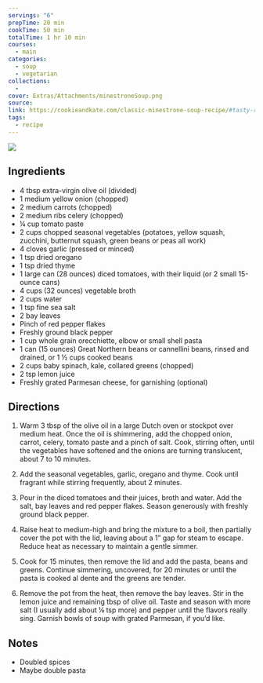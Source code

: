 ```yaml
---
servings: "6"
prepTime: 20 min
cookTime: 50 min
totalTime: 1 hr 10 min
courses:
  - main
categories:
  - soup
  - vegetarian
collections:
  -
cover: Extras/Attachments/minestroneSoup.png
source:
link: https://cookieandkate.com/classic-minestrone-soup-recipe/#tasty-recipes-27592-jump-target
tags:
  - recipe
---
```


![](Extras/Attachments/minestroneSoup.png)


## Ingredients

- 4 tbsp extra-virgin olive oil (divided)
- 1 medium yellow onion (chopped)
- 2 medium carrots (chopped)
- 2 medium ribs celery (chopped)
- ¼ cup tomato paste
- 2 cups chopped seasonal vegetables (potatoes, yellow squash, zucchini, butternut squash, green beans or peas all work)
- 4 cloves garlic (pressed or minced)
- 1 tsp dried oregano
- 1 tsp dried thyme
- 1 large can (28 ounces) diced tomatoes, with their liquid (or 2 small 15-ounce cans)
- 4 cups (32 ounces) vegetable broth
- 2 cups water
- 1 tsp fine sea salt
- 2 bay leaves
- Pinch of red pepper flakes
- Freshly ground black pepper
- 1 cup whole grain orecchiette, elbow or small shell pasta
- 1 can (15 ounces) Great Northern beans or cannellini beans, rinsed and drained, or 1 ½ cups cooked beans
- 2 cups baby spinach, kale, collared greens (chopped)
- 2 tsp lemon juice
- Freshly grated Parmesan cheese, for garnishing (optional)


## Directions

1. Warm 3 tbsp of the olive oil in a large Dutch oven or stockpot over medium heat. Once the oil is shimmering, add the chopped onion, carrot, celery, tomato paste and a pinch of salt. Cook, stirring often, until the vegetables have softened and the onions are turning translucent, about 7 to 10 minutes.

2. Add the seasonal vegetables, garlic, oregano and thyme. Cook until fragrant while stirring frequently, about 2 minutes.

3. Pour in the diced tomatoes and their juices, broth and water. Add the salt, bay leaves and red pepper flakes. Season generously with freshly ground black pepper.

4. Raise heat to medium-high and bring the mixture to a boil, then partially cover the pot with the lid, leaving about a 1” gap for steam to escape. Reduce heat as necessary to maintain a gentle simmer.

5. Cook for 15 minutes, then remove the lid and add the pasta, beans and greens. Continue simmering, uncovered, for 20 minutes or until the pasta is cooked al dente and the greens are tender.

6. Remove the pot from the heat, then remove the bay leaves. Stir in the lemon juice and remaining tbsp of olive oil. Taste and season with more salt (I usually add about ¼ tsp more) and pepper until the flavors really sing. Garnish bowls of soup with grated Parmesan, if you’d like.


## Notes

- Doubled spices
- Maybe double pasta
